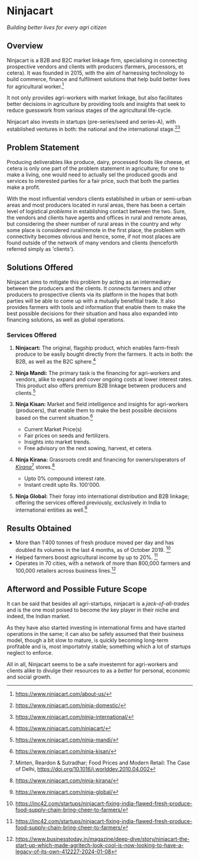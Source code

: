 # Ninjacart

_Building better lives for every agri citizen_

## Overview

Ninjacart is a B2B and B2C market linkage firm, specialising in connecting prospective vendors and clients with producers (farmers, processors, et cetera). It was founded in 2015, with the aim  of harnessing technology to build commerce, finance and  fulfilment solutions that help build better lives for agricultural worker.[^1]

It not only provides agri-workers with market linkage, but also facilitates better decisions in agriculture by providing tools and insights that seek to reduce guesswork from various stages of the agricultural life-cycle. 

Ninjacart also invests in startups (pre-series/seed and series-A), with established ventures in both: the national and the international stage.[^2][^3]

## Problem Statement

Producing deliverables like produce, dairy, processed foods like cheese, et cetera is only one part of the problem statement in agriculture; for one to make a living, one would need to actually sel the produced goods and services to interested parties for a fair price, such that both the parties make a profit.

With the most influential vendors clients established in urban or semi-urban areas and most producers located in rural areas, there has been a certain level of logistical _problems_ in establishing contact between the two. Sure, the vendors and clients have agents and offices in rural and remote areas, but considering the sheer number of rural areas in the country and _why_ some place is considered rural/remote in the first place, the problem with connectivity becomes obvious and hence, some, if not most places are found outside of the network of many vendors and clients (henceforth referred simply as 'clients').

## Solutions Offered

Ninjacart aims to mitigate this problem by acting as an intermediary between the producers and the clients. It connects farmers and other producers to prospective clients via its platform in the hopes that both parties will be able to come up with a mutually benefitial trade. It also provides farmers with tools and information that enable them to make the best possible decisions for their situation and hass also expanded into financing solutions, as well as global operations.

### Services Offered

1. __Ninjacart:__ The original, flagship product, which enables farm-fresh produce to be easily bought directly from the farmers. It acts in both: the B2B, as well as the B2C sphere.[^4]

2. __Ninja Mandi:__ The primary task is the financing for agri-workers and vendors, alike to expand and cover ongoing costs at lower interest rates. This product also offers premium B2B linkage between producers and clients.[^5]

3. __Ninja Kisan:__ Market and field intelligence and insights for agri-workers (producers), that enable them to make the best possible decisions based on the current situation.[^6]

    - Current Market Price(s)
    - Fair prices on seeds and fertilizers.
    - Insights into market trends.
    - Free advisory on the next sowing, harvest, et cetera.

4. __Ninja Kirana:__ Grassroots credit and financing for owners/operators of [_Kirana_](https://en.wikipedia.org/wiki/Convenience_store#India)[^7] stores.[^8]

    - Upto 0% compound interest rate.
    - Instant credit upto Rs. 100'000.

5. __Ninja Global:__ Their foray into international distribution and B2B linkage; offering the services offered previously, exclusively in India to international entities as well.[^9]

## Results Obtained

- More than 1'400 tonnes of fresh produce moved per day and has doubled its volumes in the last 4 months, as of October 2019. [^10]
- Helped farmers boost agricultural income by up to 20%. [^10]
- Operates in 70 cities, with a network of more than 800,000 farmers and 100,000 retailers across business lines.[^11]

## Afterword and Possible Future Scope

It can be said that besides all agri-startups, ninjacart is a _jack-of-all-trades_ and is the one most poised to become *the* key player in their niche and indeed, the Indian market.

As they have also started investing in international firms and have started operations in the same; it can also be safely assumed that their business model, though a bit slow to mature, is quickly becoming long-term profitable and is, most importatnly stable; something which a lot of startups neglect to enforce.

All in all, Ninjacart seems to be a safe investemnt for agri-workers and clients alike to divulge their resources to as a _better_ for personal, economic and social growth.


[^1]: https://www.ninjacart.com/about-us/
[^2]: https://www.ninjacart.com/ninja-domestic/
[^3]: https://www.ninjacart.com/ninja-international/
[^4]: https://www.ninjacart.com/ninjacart/
[^5]: https://www.ninjacart.com/ninja-mandi/
[^6]: https://www.ninjacart.com/ninja-kisan/
[^7]: Minten, Reardon & Sutradhar; Food Prices and Modern Retail: The Case of Delhi, https://doi.org/10.1016/j.worlddev.2010.04.002
[^8]: https://www.ninjacart.com/ninja-kirana/
[^9]: https://www.ninjacart.com/ninja-global/
[^10]: https://inc42.com/startups/ninjacart-fixing-india-flawed-fresh-produce-food-supply-chain-bring-cheer-to-farmers/
[^11]: https://www.businesstoday.in/magazine/deep-dive/story/ninjacart-the-start-up-which-made-agritech-look-cool-is-now-looking-to-have-a-legacy-of-its-own-412227-2024-01-08